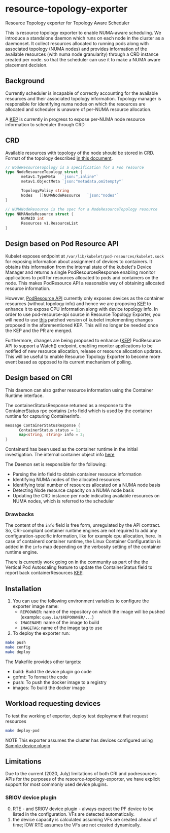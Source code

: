 # resource-topology-exporter
Resource Topology exporter for Topology Aware Scheduler


This is resource topology exporter to enable NUMA-aware scheduling. We introduce a standalone daemon which runs on each node in the cluster as a daemonset. It collect resources allocated to running pods along with associated topology (NUMA nodes) and provides information of the available resources (with numa node granularity) through a CRD instance created per node.
so that the scheduler can use it to make a NUMA aware placement decision.


## Background
Currently scheduler is incapable of correctly accounting for the available resources and their associated topology information. Topology manager is responsible for identifying numa nodes on which the resources are allocated and scheduler is unaware of per-NUMA resource allocation.

A [KEP](https://github.com/AlexeyPerevalov/enhancements/blob/provisioning-resources-with-numa-topology/keps/sig-node/20200619-provisioning-resources-with-numa-topology.md) is currently in progress to expose per-NUMA node resource information to scheduler through CRD


## CRD

Available resources with topology of the node should be stored in CRD. Format of the topology described
[in this document](https://docs.google.com/document/d/12kj3fK8boNuPNqob6F_pPU9ZTaNEnPGaXEooW1Cilwg/edit).


```go
// NodeResourceTopology is a specification for a Foo resource
type NodeResourceTopology struct {
       metav1.TypeMeta   `json:",inline"`
       metav1.ObjectMeta `json:"metadata,omitempty"`

       TopologyPolicy string
       Nodes   []NUMANodeResource   `json:"nodes"`
}

// NUMANodeResource is the spec for a NodeResourceTopology resource
type NUMANodeResource struct {
       NUMAID int
       Resources v1.ResourceList
}
```
## Design based on Pod Resource API
Kubelet exposes endpoint at `/var/lib/kubelet/pod-resources/kubelet.sock` for exposing information about assignment of devices to containers. It obtains this information from the internal state of the kubelet's Device Manager and returns a single PodResourcesResponse enabling monitor applications to poll for resources allocated to pods and containers on the node. This makes PodResource API a reasonable way of obtaining allocated resource information.

However, [PodResource API](https://godoc.org/k8s.io/kubernetes/pkg/kubelet/apis/podresources/v1alpha1) currently only exposes devices as the container resources (without topology info) and hence we are proposing [KEP](https://github.com/kubernetes/enhancements/pull/1884) to enhance it to expose CPU information along with device topology info.
In order to use pod-resource-api source in Resource Topology Exporter, you will need to use [this](https://github.com/kubernetes/kubernetes/pull/93243/files) patched version of kubelet implementing changes proposed in the aforementioned KEP. This will no longer be needed once the KEP and the PR are merged.

Furthermore, changes are being proposed to enhance ([KEP](https://github.com/kubernetes/enhancements/pull/1926)) PodResource API to support a Watch() endpoint, enabling monitor applications to be notified of new resource allocation, release or resource allocation updates. This will be useful to enable Resource Topology Exporter to become more event based as opposed to its current mechanism of polling.

## Design based on CRI
This daemon can also gather resource information using the Container Runtime interface.


The containerStatusResponse returned as a response to the ContainerStatus rpc contains `Info` field which is used by the container runtime for capturing ContainerInfo.
```go
message ContainerStatusResponse {
      ContainerStatus status = 1;
      map<string, string> info = 2;
}
```

Containerd has been used as the container runtime in the initial investigation. The internal container object info
[here](https://github.com/containerd/cri/blob/master/pkg/server/container_status.go#L130)

The Daemon set is responsible for the following:

- Parsing the info field to obtain container resource information
- Identifying NUMA nodes of the allocated resources
- Identifying total number of resources allocated on a NUMA node basis
- Detecting Node resource capacity on a NUMA node basis
- Updating the CRD instance per node indicating available resources on NUMA nodes, which is referred to the scheduler


### Drawbacks

The content of the `info` field is free form, unregulated by the API contract. So, CRI-compliant container runtime engines are not required to add any configuration-specific information, like for example cpu allocation, here. In case of containerd container runtime, the Linux Container Configuration is added in the `info` map depending on the verbosity setting of the container runtime engine.

There is currently work going on in the community as part of the the Vertical Pod Autoscaling feature to update the ContainerStatus field to report back containerResources
[KEP](https://github.com/kubernetes/enhancements/blob/master/keps/sig-node/20191025-kubelet-container-resources-cri-api-changes.md).




## Installation

1. You can use the following environment variables to configure the exporter image name:
   - `REPOOWNER`: name of the repository on which the image will be pushed (example: `quay.io/$REPOOWNER/...`)
   - `IMAGENAME`: name of the image to build
   - `IMAGETAG`: name of the image tag to use
2. To deploy the exporter run:

```bash
make push
make config
make deploy
```
The Makefile provides other targets:
* build: Build the device plugin go code
* gofmt: To format the code
* push: To push the docker image to a registry
* images: To build the docker image


## Workload requesting devices

To test the working of exporter, deploy test deployment that request resources
```bash
make deploy-pod
```

NOTE
This exporter assumes the cluster has devices configured using [Sample device plugin](https://github.com/swatisehgal/sample-device-plugin)

## Limitations

Due to the current (2020, July) limitations of both CRI and podresources APIs for the purposes of the resource-topology-exporter,
we have explicit support for most commonly used device plugins.

### SRIOV device plugin
0. RTE - and SRIOV device plugin - always expect the PF device to be listed in the configuration. VFs are detected automatically.
1. the device capacity is calculated assuming VFs are created ahead of time; IOW RTE assumes the VFs are not created dynamically.
